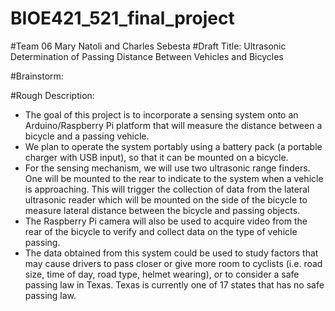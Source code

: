 # BIOE421_521_final_project
#Team 06 Mary Natoli and Charles Sebesta
#Draft Title: Ultrasonic Determination of Passing Distance Between Vehicles and Bicycles

#Brainstorm:

#Rough Description: 
 - 	The goal of this project is to incorporate a sensing system onto an
		 Arduino/Raspberry Pi platform that will measure the distance between a bicycle and a passing vehicle. 
 - 	We plan to operate the system portably using a battery pack (a portable
		 charger with USB input), so that it can be mounted on a bicycle. 
 - 	For the sensing mechanism, we will use two ultrasonic range finders.
		 One will be mounted to the rear to indicate to the system when a vehicle is approaching.
		 This will trigger the collection of data from the lateral ultrasonic reader which will
		 be mounted on the side of the bicycle to measure lateral distance between the bicycle and passing objects. 
 - 	The Raspberry Pi camera will also be used to acquire video from the rear of the
		 bicycle to verify and collect data on the type of vehicle passing.
 - 	The data obtained from this system could be used to study factors that may cause drivers
		 to pass closer or give more room to cyclists (i.e. road size, time of day, road type,
		 helmet wearing), or to consider a safe passing law in Texas. Texas is currently one of
		 17 states that has no safe passing law. 
